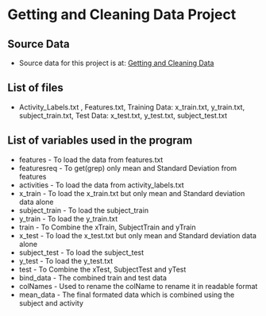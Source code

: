 # Getting and Cleaning Data Project


## Source Data
* Source data for this project is at: [Getting and Cleaning Data](https://d396qusza40orc.cloudfront.net/getdata%2Fprojectfiles%2FUCI%20HAR%20Dataset.zip)

## List of files
* Activity_Labels.txt , Features.txt, Training Data: x_train.txt, y_train.txt, subject_train.txt, Test Data: x_test.txt, y_test.txt, subject_test.txt

## List of variables used in the program
* features - To load the data from features.txt
* featuresreq - To get(grep) only mean and Standard Deviation from features 
* activities - To load the data from activity_labels.txt	
* x_train - To load the x_train.txt but only mean and Standard deviation data alone
* subject_train - To load the subject_train
* y_train - To load the y_train.txt
* train - To Combine the xTrain, SubjectTrain and yTrain
* x_test - To load the x_test.txt but only mean and Standard deviation data alone
* subject_test - To load the subject_test
* y_test - To load the y_test.txt
* test - To Combine the xTest, SubjectTest and yTest
* bind_data - The combined train and test data
* colNames - Used to rename the colName to rename it in readable format
* mean_data - The final formated data which is combined using the subject and activity 